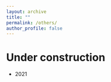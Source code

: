 ```yaml
---
layout: archive
title: ""
permalink: /others/
author_profile: false
---
```


# Under construction

- 2021


